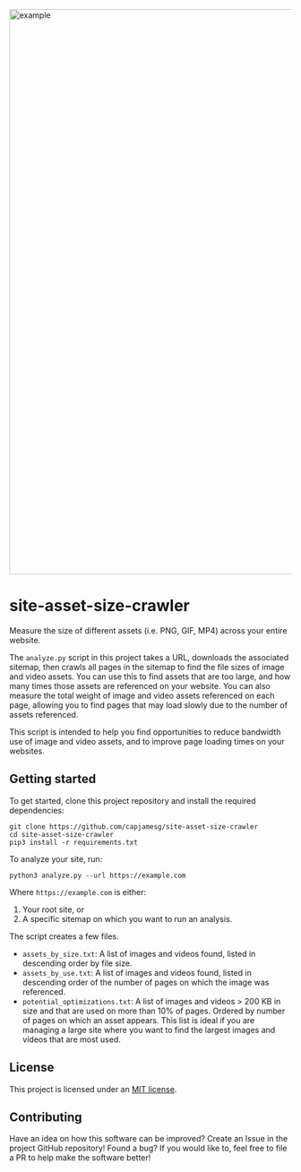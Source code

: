 <img width="1009" alt="example" src="https://github.com/capjamesg/site-asset-size-crawler/assets/37276661/f6584c28-bf71-4ab8-9788-4de7ee6f67ae">

# site-asset-size-crawler

Measure the size of different assets (i.e. PNG, GIF, MP4) across your entire website.

The `analyze.py` script in this project takes a URL, downloads the associated sitemap, then crawls all pages in the sitemap to find the file sizes of image and video assets. You can use this to find assets that are too large, and how many times those assets are referenced on your website. You can also measure the total weight of image and video assets referenced on each page, allowing you to find pages that may load slowly due to the number of assets referenced.

This script is intended to help you find opportunities to reduce bandwidth use of image and video assets, and to improve page loading times on your websites.

## Getting started

To get started, clone this project repository and install the required dependencies:

```
git clone https://github.com/capjamesg/site-asset-size-crawler
cd site-asset-size-crawler
pip3 install -r requirements.txt
```

To analyze your site, run:

```
python3 analyze.py --url https://example.com
```

Where `https://example.com` is either:

1. Your root site, or
2. A specific sitemap on which you want to run an analysis.

The script creates a few files.

- `assets_by_size.txt`: A list of images and videos found, listed in descending order by file size.
- `assets_by_use.txt`: A list of images and videos found, listed in descending order of the number of pages on which the image was referenced.
- `potential_optimizations.txt`: A list of images and videos > 200 KB in size and that are used on more than 10% of pages. Ordered by number of pages on which an asset appears. This list is ideal if you are managing a large site where you want to find the largest images and videos that are most used.

## License

This project is licensed under an [MIT license](LICENSE).

## Contributing

Have an idea on how this software can be improved? Create an Issue in the project GitHub repository! Found a bug? If you would like to, feel free to file a PR to help make the software better!
